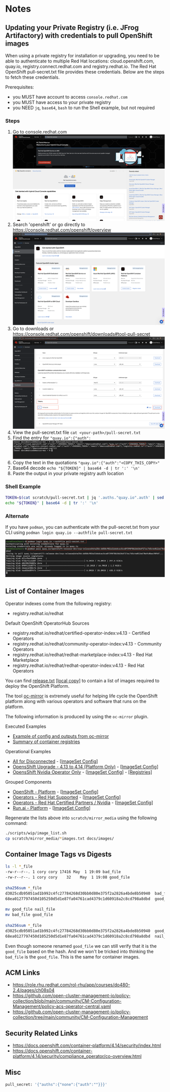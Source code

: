 # Notes

## Updating your Private Registry (i.e. JFrog Artifactory) with credentials to pull OpenShift images

When using a private registry for installation or upgrading, you need to be able to authenticate to multiple Red Hat locations: cloud.openshift.com, quay.io, registry.connect.redhat.com and registry.redhat.io. The Red Hat OpenShift pull-secret.txt file provides these credentials. Below are the steps to fetch these credentials.

Prerequisites:

- you MUST have account to access `console.redhat.com`
- you MUST have access to your private registry
- you NEED `jq`, `base64`, `bash` to run the Shell example, but not required

### Steps

1. Go to console.redhat.com
![images](./images/console-rh-com.png)
1. Search 'openshift' or go directly to <https://console.redhat.com/openshift/overview>
![images](./images/console-rh-com-overview.png)
1. Go to downloads or <https://console.redhat.com/openshift/downloads#tool-pull-secret>
![images](./images/tool-pull-secret.png)
1. View the pull-secret.txt file
`cat <your-path>/pull-secret.txt`
1. Find the entry for `"quay.io":{"auth":`
![images](./images/cat-pull-secret.png)
1. Copy the text in the quotations
`"quay.io":{"auth":"<COPY_THIS_COPY>"`
1. Base64 decode `echo "${TOKEN}" | base64 -d | tr ':' '\n'`
1. Paste the output in your private registry auth location

### Shell Example

```sh
TOKEN=$(cat scratch/pull-secret.txt | jq '.auths."quay.io".auth' | sed 's/"//g')
echo "${TOKEN}" | base64 -d | tr ':' '\n'
```

### Alternate

If you have `podman`, you can authenticate with the pull-secret.txt from your CLI using `podman login quay.io --authfile pull-secret.txt`

![images](./images/podman-login-quay.png)

## List of Container Images

Operator indexes come from the following registry:

- registry.redhat.io/redhat

Default OpenShift OperatorHub Sources

- registry.redhat.io/redhat/certified-operator-index:v4.13 - Certified Operators
- registry.redhat.io/redhat/community-operator-index:v4.13 - Community Operators
- registry.redhat.io/redhat/redhat-marketplace-index:v4.13 - Red Hat Marketplace
- registry.redhat.io/redhat/redhat-operator-index:v4.13    - Red Hat Operators

You can find [release.txt](https://mirror.openshift.com/pub/openshift-v4/clients/ocp/stable-4.13/release.txt) [[local copy]](images/release.txt) to contain a list of images required to deploy the OpenShift Platform.

The tool [oc-mirror](https://github.com/openshift/oc-mirror) is extremely useful for helping life cycle the OpenShift platform along with various operators and software that runs on the platform.

The following information is produced by using the `oc-mirror` plugin.

Executed Examples

- [Example of config and outputs from oc-mirror](../components/imageset/example/)
- [Summary of container registries](images/registry-list.txt)

Operational Examples

- [All for Disconnected](images/imageset-config-all-images.txt) - [[ImageSet Config](../components/imageset/imageset-config-all.yaml)]
- [OpensShift Upgrade - 4.13 to 4.14 (Platform Only)](images/imageset-config-ocp-upgrade-images.txt) - [[ImageSet Config](../components/imageset/imageset-config-ocp-upgrade.yaml)]
- [OpensShift Nvidia Operator Only](images/imageset-config-nvidia-only-images.txt) - [[ImageSet Config](../components/imageset/imageset-config-nvidia-only.yaml)] - [[Registries]](../components/imageset/nvidia-only/registry-list.txt)

Grouped Components

- [OpenShift - Platform](images/imageset-config-ocp-images.txt) - [[ImageSet Config](../components/imageset/imageset-config-ocp.yaml)]
- [Operators - Red Hat Supported](images/imageset-config-redhat-images.txt) - [[ImageSet Config](../components/imageset/imageset-config-redhat.yaml)]
- [Operators - Red Hat Certified Partners / Nvidia](images/imageset-config-certified-images.txt) - [[ImageSet Config](../components/imageset/imageset-config-certified.yaml)]
- [Run.ai - Platform](images/imageset-config-runai-images.txt) - [[ImageSet Config](../components/imageset/imageset-config-runai.yaml)]

Regenerate the lists above into `scratch/mirror_media` using the following command:

```sh
./scripts/wip/image_list.sh
cp scratch/mirror_media/*images.txt docs/images/
```

## Container Image Tags vs Digests

```sh
ls -l *_file
-rw-r--r--. 1 cory cory 17416 May  1 19:09 bad_file
-rw-r--r--. 1 cory cory    32    May  1 19:08 good_file

sha256sum *_file
d3025cdb95051ad1b992c4fc27784268d30bb0d80e375f2a2826a4bde8b50940  bad_file
68ea0127797450d105250d5d1e87fa04761cad4379c1d60918a2c8cd798a8dbd  good_file

mv good_file nail_file
mv bad_file good_file

sha256sum *_file
d3025cdb95051ad1b992c4fc27784268d30bb0d80e375f2a2826a4bde8b50940  good_file
68ea0127797450d105250d5d1e87fa04761cad4379c1d60918a2c8cd798a8dbd  nail_file
```

Even though someone renamed `good_file` we can still verify that it is the `good_file` based on the hash. And we won't be tricked into thinking the `bad_file` is the `good_file`. This is the same for container images.

## ACM Links

- <https://role.rhu.redhat.com/rol-rhu/app/courses/do480-2.4/pages/ch08s04>
- <https://github.com/open-cluster-management-io/policy-collection/blob/main/community/CM-Configuration-Management/policy-acs-operator-central.yaml>
- <https://github.com/open-cluster-management-io/policy-collection/tree/main/community/CM-Configuration-Management>

## Security Related Links

- <https://docs.openshift.com/container-platform/4.14/security/index.html>
- <https://docs.openshift.com/container-platform/4.14/security/compliance_operator/co-overview.html>

## Misc

```sh
pull_secret: '{"auths":{"none":{"auth":""}}}'
```
